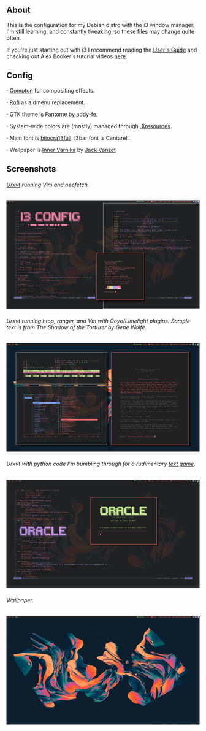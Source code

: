 ## About

This is the configuration for my Debian distro with the i3 window manager. I'm still learning, and constantly tweaking, so these files may change quite often. 

If you're just starting out with i3 I recommend reading the [User's
Guide](https://i3wm.org/docs/userguide.html) and checking out Alex Booker's
tutorial videos [here](https://www.youtube.com/watch?v=j1I63wGcvU4).

## Config

⋅ [Compton](https://github.com/chjj/compton) for compositing effects. 

⋅ [Rofi](https://github.com/davatorium/rofi) as a dmenu replacement. 

⋅ GTK theme is [Fantome](https://github.com/addy-dclxvi/gtk-theme-collections/blob/master/README.md#thunar--geany-fantome) by addy-fe. 

⋅ System-wide colors are (mostly) managed through [.Xresources](https://github.com/mobile-vulgus/.dotfiles/blob/master/.Xresources).

⋅ Main font is [bitocra13full](https://github.com/Tecate/bitmap-fonts/blob/master/README.md). i3bar font is Cantarell.

⋅ Wallpaper is [Inner Varnika](https://web.archive.org/web/20160811213124im_/http://2016.innervarnika.com/app/themes/innervarnika/dist/images/BG_1440_midres.jpg) by [Jack Vanzet](http://www.jackvanzet.com/archive)

## Screenshots

###### [Urxvt](https://wiki.archlinux.org/index.php/Rxvt-unicode) running Vim and neofetch.
![Config workflow](https://github.com/mobile-vulgus/.dotfiles/blob/master/screenshots/2019-09-19-07-45-14.png)

###### Urxvt running htop, ranger, and Vm with Goyo/Limelight plugins. Sample text is from *The Shadow of the Torturer* by Gene Wolfe. 
![Floating](https://github.com/mobile-vulgus/.dotfiles/blob/master/screenshots/2019-09-19-08-21-08.png)

###### Urxvt with python code I'm bumbling through for a rudimentary [text game](https://github.com/mobile-vulgus/Scripts/tree/master/Prophecy_Game).
![Prophecy Game](https://github.com/mobile-vulgus/.dotfiles/blob/master/screenshots/2019-09-19-08-44-54.png)

###### Wallpaper.
![Wallpaper](https://github.com/mobile-vulgus/.dotfiles/blob/master/screenshots/2019-09-19-07-45-46.png)
